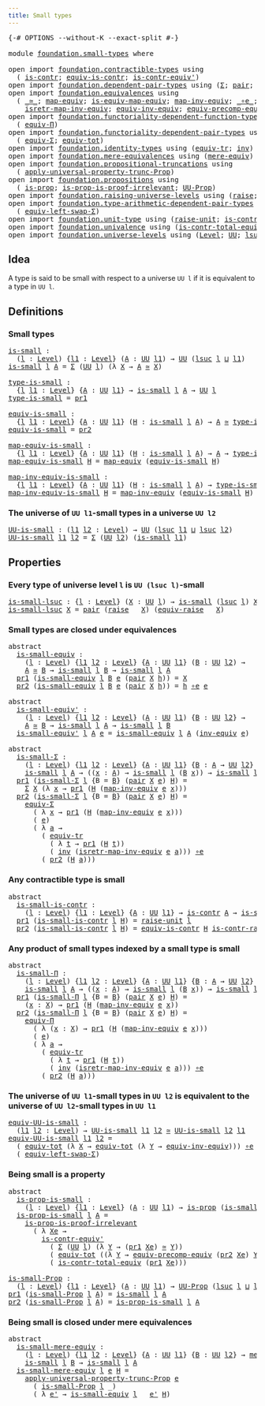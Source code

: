 ```yaml
---
title: Small types
---
```


<pre class="Agda"><a id="37" class="Symbol">{-#</a> <a id="41" class="Keyword">OPTIONS</a> <a id="49" class="Pragma">--without-K</a> <a id="61" class="Pragma">--exact-split</a> <a id="75" class="Symbol">#-}</a>

<a id="80" class="Keyword">module</a> <a id="87" href="foundation.small-types.html" class="Module">foundation.small-types</a> <a id="110" class="Keyword">where</a>

<a id="117" class="Keyword">open</a> <a id="122" class="Keyword">import</a> <a id="129" href="foundation.contractible-types.html" class="Module">foundation.contractible-types</a> <a id="159" class="Keyword">using</a>
  <a id="167" class="Symbol">(</a> <a id="169" href="foundation-core.contractible-types.html#1006" class="Function">is-contr</a><a id="177" class="Symbol">;</a> <a id="179" href="foundation-core.contractible-types.html#4311" class="Function">equiv-is-contr</a><a id="193" class="Symbol">;</a> <a id="195" href="foundation-core.contractible-types.html#3813" class="Function">is-contr-equiv&#39;</a><a id="210" class="Symbol">)</a>
<a id="212" class="Keyword">open</a> <a id="217" class="Keyword">import</a> <a id="224" href="foundation.dependent-pair-types.html" class="Module">foundation.dependent-pair-types</a> <a id="256" class="Keyword">using</a> <a id="262" class="Symbol">(</a><a id="263" href="foundation-core.dependent-pair-types.html#515" class="Record">Σ</a><a id="264" class="Symbol">;</a> <a id="266" href="foundation-core.dependent-pair-types.html#588" class="InductiveConstructor">pair</a><a id="270" class="Symbol">;</a> <a id="272" href="foundation-core.dependent-pair-types.html#605" class="Field">pr1</a><a id="275" class="Symbol">;</a> <a id="277" href="foundation-core.dependent-pair-types.html#617" class="Field">pr2</a><a id="280" class="Symbol">)</a>
<a id="282" class="Keyword">open</a> <a id="287" class="Keyword">import</a> <a id="294" href="foundation.equivalences.html" class="Module">foundation.equivalences</a> <a id="318" class="Keyword">using</a>
  <a id="326" class="Symbol">(</a> <a id="328" href="foundation-core.equivalences.html#1621" class="Function Operator">_≃_</a><a id="331" class="Symbol">;</a> <a id="333" href="foundation-core.equivalences.html#1821" class="Function">map-equiv</a><a id="342" class="Symbol">;</a> <a id="344" href="foundation-core.equivalences.html#1876" class="Function">is-equiv-map-equiv</a><a id="362" class="Symbol">;</a> <a id="364" href="foundation-core.equivalences.html#5036" class="Function">map-inv-equiv</a><a id="377" class="Symbol">;</a> <a id="379" href="foundation-core.equivalences.html#7869" class="Function Operator">_∘e_</a><a id="383" class="Symbol">;</a> <a id="385" href="foundation-core.equivalences.html#5721" class="Function">inv-equiv</a><a id="394" class="Symbol">;</a>
    <a id="400" href="foundation-core.equivalences.html#5251" class="Function">isretr-map-inv-equiv</a><a id="420" class="Symbol">;</a> <a id="422" href="foundation.equivalences.html#16036" class="Function">equiv-inv-equiv</a><a id="437" class="Symbol">;</a> <a id="439" href="foundation.equivalences.html#17696" class="Function">equiv-precomp-equiv</a><a id="458" class="Symbol">)</a>
<a id="460" class="Keyword">open</a> <a id="465" class="Keyword">import</a> <a id="472" href="foundation.functoriality-dependent-function-types.html" class="Module">foundation.functoriality-dependent-function-types</a> <a id="522" class="Keyword">using</a>
  <a id="530" class="Symbol">(</a> <a id="532" href="foundation.functoriality-dependent-function-types.html#4404" class="Function">equiv-Π</a><a id="539" class="Symbol">)</a>
<a id="541" class="Keyword">open</a> <a id="546" class="Keyword">import</a> <a id="553" href="foundation.functoriality-dependent-pair-types.html" class="Module">foundation.functoriality-dependent-pair-types</a> <a id="599" class="Keyword">using</a>
  <a id="607" class="Symbol">(</a> <a id="609" href="foundation-core.functoriality-dependent-pair-types.html#10434" class="Function">equiv-Σ</a><a id="616" class="Symbol">;</a> <a id="618" href="foundation-core.functoriality-dependent-pair-types.html#6817" class="Function">equiv-tot</a><a id="627" class="Symbol">)</a>
<a id="629" class="Keyword">open</a> <a id="634" class="Keyword">import</a> <a id="641" href="foundation.identity-types.html" class="Module">foundation.identity-types</a> <a id="667" class="Keyword">using</a> <a id="673" class="Symbol">(</a><a id="674" href="foundation.identity-types.html#3828" class="Function">equiv-tr</a><a id="682" class="Symbol">;</a> <a id="684" href="foundation-core.identity-types.html#2729" class="Function">inv</a><a id="687" class="Symbol">)</a>
<a id="689" class="Keyword">open</a> <a id="694" class="Keyword">import</a> <a id="701" href="foundation.mere-equivalences.html" class="Module">foundation.mere-equivalences</a> <a id="730" class="Keyword">using</a> <a id="736" class="Symbol">(</a><a id="737" href="foundation.mere-equivalences.html#1415" class="Function">mere-equiv</a><a id="747" class="Symbol">)</a>
<a id="749" class="Keyword">open</a> <a id="754" class="Keyword">import</a> <a id="761" href="foundation.propositional-truncations.html" class="Module">foundation.propositional-truncations</a> <a id="798" class="Keyword">using</a>
  <a id="806" class="Symbol">(</a> <a id="808" href="foundation.propositional-truncations.html#5611" class="Function">apply-universal-property-trunc-Prop</a><a id="843" class="Symbol">)</a>
<a id="845" class="Keyword">open</a> <a id="850" class="Keyword">import</a> <a id="857" href="foundation.propositions.html" class="Module">foundation.propositions</a> <a id="881" class="Keyword">using</a>
  <a id="889" class="Symbol">(</a> <a id="891" href="foundation-core.propositions.html#1309" class="Function">is-prop</a><a id="898" class="Symbol">;</a> <a id="900" href="foundation-core.propositions.html#3220" class="Function">is-prop-is-proof-irrelevant</a><a id="927" class="Symbol">;</a> <a id="929" href="foundation-core.propositions.html#1393" class="Function">UU-Prop</a><a id="936" class="Symbol">)</a>
<a id="938" class="Keyword">open</a> <a id="943" class="Keyword">import</a> <a id="950" href="foundation.raising-universe-levels.html" class="Module">foundation.raising-universe-levels</a> <a id="985" class="Keyword">using</a> <a id="991" class="Symbol">(</a><a id="992" href="foundation.raising-universe-levels.html#973" class="Datatype">raise</a><a id="997" class="Symbol">;</a> <a id="999" href="foundation.raising-universe-levels.html#1550" class="Function">equiv-raise</a><a id="1010" class="Symbol">)</a>
<a id="1012" class="Keyword">open</a> <a id="1017" class="Keyword">import</a> <a id="1024" href="foundation.type-arithmetic-dependent-pair-types.html" class="Module">foundation.type-arithmetic-dependent-pair-types</a> <a id="1072" class="Keyword">using</a>
  <a id="1080" class="Symbol">(</a> <a id="1082" href="foundation-core.type-arithmetic-dependent-pair-types.html#10239" class="Function">equiv-left-swap-Σ</a><a id="1099" class="Symbol">)</a>
<a id="1101" class="Keyword">open</a> <a id="1106" class="Keyword">import</a> <a id="1113" href="foundation.unit-type.html" class="Module">foundation.unit-type</a> <a id="1134" class="Keyword">using</a> <a id="1140" class="Symbol">(</a><a id="1141" href="foundation.unit-type.html#1727" class="Function">raise-unit</a><a id="1151" class="Symbol">;</a> <a id="1153" href="foundation.unit-type.html#3287" class="Function">is-contr-raise-unit</a><a id="1172" class="Symbol">)</a>
<a id="1174" class="Keyword">open</a> <a id="1179" class="Keyword">import</a> <a id="1186" href="foundation.univalence.html" class="Module">foundation.univalence</a> <a id="1208" class="Keyword">using</a> <a id="1214" class="Symbol">(</a><a id="1215" href="foundation-core.univalence.html#2403" class="Function">is-contr-total-equiv</a><a id="1235" class="Symbol">)</a>
<a id="1237" class="Keyword">open</a> <a id="1242" class="Keyword">import</a> <a id="1249" href="foundation.universe-levels.html" class="Module">foundation.universe-levels</a> <a id="1276" class="Keyword">using</a> <a id="1282" class="Symbol">(</a><a id="1283" href="Agda.Primitive.html#597" class="Postulate">Level</a><a id="1288" class="Symbol">;</a> <a id="1290" href="foundation-core.universe-levels.html#235" class="Primitive">UU</a><a id="1292" class="Symbol">;</a> <a id="1294" href="Agda.Primitive.html#780" class="Primitive">lsuc</a><a id="1298" class="Symbol">;</a> <a id="1300" href="Agda.Primitive.html#810" class="Primitive Operator">_⊔_</a><a id="1303" class="Symbol">)</a>
</pre>
## Idea

A type is said to be small with respect to a universe `UU l` if it is equivalent to a type in `UU l`.

## Definitions

### Small types

<pre class="Agda"><a id="is-small"></a><a id="1463" href="foundation.small-types.html#1463" class="Function">is-small</a> <a id="1472" class="Symbol">:</a>
  <a id="1476" class="Symbol">(</a><a id="1477" href="foundation.small-types.html#1477" class="Bound">l</a> <a id="1479" class="Symbol">:</a> <a id="1481" href="Agda.Primitive.html#597" class="Postulate">Level</a><a id="1486" class="Symbol">)</a> <a id="1488" class="Symbol">{</a><a id="1489" href="foundation.small-types.html#1489" class="Bound">l1</a> <a id="1492" class="Symbol">:</a> <a id="1494" href="Agda.Primitive.html#597" class="Postulate">Level</a><a id="1499" class="Symbol">}</a> <a id="1501" class="Symbol">(</a><a id="1502" href="foundation.small-types.html#1502" class="Bound">A</a> <a id="1504" class="Symbol">:</a> <a id="1506" href="foundation-core.universe-levels.html#235" class="Primitive">UU</a> <a id="1509" href="foundation.small-types.html#1489" class="Bound">l1</a><a id="1511" class="Symbol">)</a> <a id="1513" class="Symbol">→</a> <a id="1515" href="foundation-core.universe-levels.html#235" class="Primitive">UU</a> <a id="1518" class="Symbol">(</a><a id="1519" href="Agda.Primitive.html#780" class="Primitive">lsuc</a> <a id="1524" href="foundation.small-types.html#1477" class="Bound">l</a> <a id="1526" href="Agda.Primitive.html#810" class="Primitive Operator">⊔</a> <a id="1528" href="foundation.small-types.html#1489" class="Bound">l1</a><a id="1530" class="Symbol">)</a>
<a id="1532" href="foundation.small-types.html#1463" class="Function">is-small</a> <a id="1541" href="foundation.small-types.html#1541" class="Bound">l</a> <a id="1543" href="foundation.small-types.html#1543" class="Bound">A</a> <a id="1545" class="Symbol">=</a> <a id="1547" href="foundation-core.dependent-pair-types.html#515" class="Record">Σ</a> <a id="1549" class="Symbol">(</a><a id="1550" href="foundation-core.universe-levels.html#235" class="Primitive">UU</a> <a id="1553" href="foundation.small-types.html#1541" class="Bound">l</a><a id="1554" class="Symbol">)</a> <a id="1556" class="Symbol">(λ</a> <a id="1559" href="foundation.small-types.html#1559" class="Bound">X</a> <a id="1561" class="Symbol">→</a> <a id="1563" href="foundation.small-types.html#1543" class="Bound">A</a> <a id="1565" href="foundation-core.equivalences.html#1621" class="Function Operator">≃</a> <a id="1567" href="foundation.small-types.html#1559" class="Bound">X</a><a id="1568" class="Symbol">)</a>

<a id="type-is-small"></a><a id="1571" href="foundation.small-types.html#1571" class="Function">type-is-small</a> <a id="1585" class="Symbol">:</a>
  <a id="1589" class="Symbol">{</a><a id="1590" href="foundation.small-types.html#1590" class="Bound">l</a> <a id="1592" href="foundation.small-types.html#1592" class="Bound">l1</a> <a id="1595" class="Symbol">:</a> <a id="1597" href="Agda.Primitive.html#597" class="Postulate">Level</a><a id="1602" class="Symbol">}</a> <a id="1604" class="Symbol">{</a><a id="1605" href="foundation.small-types.html#1605" class="Bound">A</a> <a id="1607" class="Symbol">:</a> <a id="1609" href="foundation-core.universe-levels.html#235" class="Primitive">UU</a> <a id="1612" href="foundation.small-types.html#1592" class="Bound">l1</a><a id="1614" class="Symbol">}</a> <a id="1616" class="Symbol">→</a> <a id="1618" href="foundation.small-types.html#1463" class="Function">is-small</a> <a id="1627" href="foundation.small-types.html#1590" class="Bound">l</a> <a id="1629" href="foundation.small-types.html#1605" class="Bound">A</a> <a id="1631" class="Symbol">→</a> <a id="1633" href="foundation-core.universe-levels.html#235" class="Primitive">UU</a> <a id="1636" href="foundation.small-types.html#1590" class="Bound">l</a>
<a id="1638" href="foundation.small-types.html#1571" class="Function">type-is-small</a> <a id="1652" class="Symbol">=</a> <a id="1654" href="foundation-core.dependent-pair-types.html#605" class="Field">pr1</a>

<a id="equiv-is-small"></a><a id="1659" href="foundation.small-types.html#1659" class="Function">equiv-is-small</a> <a id="1674" class="Symbol">:</a>
  <a id="1678" class="Symbol">{</a><a id="1679" href="foundation.small-types.html#1679" class="Bound">l</a> <a id="1681" href="foundation.small-types.html#1681" class="Bound">l1</a> <a id="1684" class="Symbol">:</a> <a id="1686" href="Agda.Primitive.html#597" class="Postulate">Level</a><a id="1691" class="Symbol">}</a> <a id="1693" class="Symbol">{</a><a id="1694" href="foundation.small-types.html#1694" class="Bound">A</a> <a id="1696" class="Symbol">:</a> <a id="1698" href="foundation-core.universe-levels.html#235" class="Primitive">UU</a> <a id="1701" href="foundation.small-types.html#1681" class="Bound">l1</a><a id="1703" class="Symbol">}</a> <a id="1705" class="Symbol">(</a><a id="1706" href="foundation.small-types.html#1706" class="Bound">H</a> <a id="1708" class="Symbol">:</a> <a id="1710" href="foundation.small-types.html#1463" class="Function">is-small</a> <a id="1719" href="foundation.small-types.html#1679" class="Bound">l</a> <a id="1721" href="foundation.small-types.html#1694" class="Bound">A</a><a id="1722" class="Symbol">)</a> <a id="1724" class="Symbol">→</a> <a id="1726" href="foundation.small-types.html#1694" class="Bound">A</a> <a id="1728" href="foundation-core.equivalences.html#1621" class="Function Operator">≃</a> <a id="1730" href="foundation.small-types.html#1571" class="Function">type-is-small</a> <a id="1744" href="foundation.small-types.html#1706" class="Bound">H</a>
<a id="1746" href="foundation.small-types.html#1659" class="Function">equiv-is-small</a> <a id="1761" class="Symbol">=</a> <a id="1763" href="foundation-core.dependent-pair-types.html#617" class="Field">pr2</a>

<a id="map-equiv-is-small"></a><a id="1768" href="foundation.small-types.html#1768" class="Function">map-equiv-is-small</a> <a id="1787" class="Symbol">:</a>
  <a id="1791" class="Symbol">{</a><a id="1792" href="foundation.small-types.html#1792" class="Bound">l</a> <a id="1794" href="foundation.small-types.html#1794" class="Bound">l1</a> <a id="1797" class="Symbol">:</a> <a id="1799" href="Agda.Primitive.html#597" class="Postulate">Level</a><a id="1804" class="Symbol">}</a> <a id="1806" class="Symbol">{</a><a id="1807" href="foundation.small-types.html#1807" class="Bound">A</a> <a id="1809" class="Symbol">:</a> <a id="1811" href="foundation-core.universe-levels.html#235" class="Primitive">UU</a> <a id="1814" href="foundation.small-types.html#1794" class="Bound">l1</a><a id="1816" class="Symbol">}</a> <a id="1818" class="Symbol">(</a><a id="1819" href="foundation.small-types.html#1819" class="Bound">H</a> <a id="1821" class="Symbol">:</a> <a id="1823" href="foundation.small-types.html#1463" class="Function">is-small</a> <a id="1832" href="foundation.small-types.html#1792" class="Bound">l</a> <a id="1834" href="foundation.small-types.html#1807" class="Bound">A</a><a id="1835" class="Symbol">)</a> <a id="1837" class="Symbol">→</a> <a id="1839" href="foundation.small-types.html#1807" class="Bound">A</a> <a id="1841" class="Symbol">→</a> <a id="1843" href="foundation.small-types.html#1571" class="Function">type-is-small</a> <a id="1857" href="foundation.small-types.html#1819" class="Bound">H</a>
<a id="1859" href="foundation.small-types.html#1768" class="Function">map-equiv-is-small</a> <a id="1878" href="foundation.small-types.html#1878" class="Bound">H</a> <a id="1880" class="Symbol">=</a> <a id="1882" href="foundation-core.equivalences.html#1821" class="Function">map-equiv</a> <a id="1892" class="Symbol">(</a><a id="1893" href="foundation.small-types.html#1659" class="Function">equiv-is-small</a> <a id="1908" href="foundation.small-types.html#1878" class="Bound">H</a><a id="1909" class="Symbol">)</a>

<a id="map-inv-equiv-is-small"></a><a id="1912" href="foundation.small-types.html#1912" class="Function">map-inv-equiv-is-small</a> <a id="1935" class="Symbol">:</a>
  <a id="1939" class="Symbol">{</a><a id="1940" href="foundation.small-types.html#1940" class="Bound">l</a> <a id="1942" href="foundation.small-types.html#1942" class="Bound">l1</a> <a id="1945" class="Symbol">:</a> <a id="1947" href="Agda.Primitive.html#597" class="Postulate">Level</a><a id="1952" class="Symbol">}</a> <a id="1954" class="Symbol">{</a><a id="1955" href="foundation.small-types.html#1955" class="Bound">A</a> <a id="1957" class="Symbol">:</a> <a id="1959" href="foundation-core.universe-levels.html#235" class="Primitive">UU</a> <a id="1962" href="foundation.small-types.html#1942" class="Bound">l1</a><a id="1964" class="Symbol">}</a> <a id="1966" class="Symbol">(</a><a id="1967" href="foundation.small-types.html#1967" class="Bound">H</a> <a id="1969" class="Symbol">:</a> <a id="1971" href="foundation.small-types.html#1463" class="Function">is-small</a> <a id="1980" href="foundation.small-types.html#1940" class="Bound">l</a> <a id="1982" href="foundation.small-types.html#1955" class="Bound">A</a><a id="1983" class="Symbol">)</a> <a id="1985" class="Symbol">→</a> <a id="1987" href="foundation.small-types.html#1571" class="Function">type-is-small</a> <a id="2001" href="foundation.small-types.html#1967" class="Bound">H</a> <a id="2003" class="Symbol">→</a> <a id="2005" href="foundation.small-types.html#1955" class="Bound">A</a>
<a id="2007" href="foundation.small-types.html#1912" class="Function">map-inv-equiv-is-small</a> <a id="2030" href="foundation.small-types.html#2030" class="Bound">H</a> <a id="2032" class="Symbol">=</a> <a id="2034" href="foundation-core.equivalences.html#5036" class="Function">map-inv-equiv</a> <a id="2048" class="Symbol">(</a><a id="2049" href="foundation.small-types.html#1659" class="Function">equiv-is-small</a> <a id="2064" href="foundation.small-types.html#2030" class="Bound">H</a><a id="2065" class="Symbol">)</a>
</pre>
### The universe of `UU l1`-small types in a universe `UU l2`

<pre class="Agda"><a id="UU-is-small"></a><a id="2143" href="foundation.small-types.html#2143" class="Function">UU-is-small</a> <a id="2155" class="Symbol">:</a> <a id="2157" class="Symbol">(</a><a id="2158" href="foundation.small-types.html#2158" class="Bound">l1</a> <a id="2161" href="foundation.small-types.html#2161" class="Bound">l2</a> <a id="2164" class="Symbol">:</a> <a id="2166" href="Agda.Primitive.html#597" class="Postulate">Level</a><a id="2171" class="Symbol">)</a> <a id="2173" class="Symbol">→</a> <a id="2175" href="foundation-core.universe-levels.html#235" class="Primitive">UU</a> <a id="2178" class="Symbol">(</a><a id="2179" href="Agda.Primitive.html#780" class="Primitive">lsuc</a> <a id="2184" href="foundation.small-types.html#2158" class="Bound">l1</a> <a id="2187" href="Agda.Primitive.html#810" class="Primitive Operator">⊔</a> <a id="2189" href="Agda.Primitive.html#780" class="Primitive">lsuc</a> <a id="2194" href="foundation.small-types.html#2161" class="Bound">l2</a><a id="2196" class="Symbol">)</a>
<a id="2198" href="foundation.small-types.html#2143" class="Function">UU-is-small</a> <a id="2210" href="foundation.small-types.html#2210" class="Bound">l1</a> <a id="2213" href="foundation.small-types.html#2213" class="Bound">l2</a> <a id="2216" class="Symbol">=</a> <a id="2218" href="foundation-core.dependent-pair-types.html#515" class="Record">Σ</a> <a id="2220" class="Symbol">(</a><a id="2221" href="foundation-core.universe-levels.html#235" class="Primitive">UU</a> <a id="2224" href="foundation.small-types.html#2213" class="Bound">l2</a><a id="2226" class="Symbol">)</a> <a id="2228" class="Symbol">(</a><a id="2229" href="foundation.small-types.html#1463" class="Function">is-small</a> <a id="2238" href="foundation.small-types.html#2210" class="Bound">l1</a><a id="2240" class="Symbol">)</a>
</pre>
## Properties

### Every type of universe level `l` is `UU (lsuc l)`-small

<pre class="Agda"><a id="is-small-lsuc"></a><a id="2331" href="foundation.small-types.html#2331" class="Function">is-small-lsuc</a> <a id="2345" class="Symbol">:</a> <a id="2347" class="Symbol">{</a><a id="2348" href="foundation.small-types.html#2348" class="Bound">l</a> <a id="2350" class="Symbol">:</a> <a id="2352" href="Agda.Primitive.html#597" class="Postulate">Level</a><a id="2357" class="Symbol">}</a> <a id="2359" class="Symbol">(</a><a id="2360" href="foundation.small-types.html#2360" class="Bound">X</a> <a id="2362" class="Symbol">:</a> <a id="2364" href="foundation-core.universe-levels.html#235" class="Primitive">UU</a> <a id="2367" href="foundation.small-types.html#2348" class="Bound">l</a><a id="2368" class="Symbol">)</a> <a id="2370" class="Symbol">→</a> <a id="2372" href="foundation.small-types.html#1463" class="Function">is-small</a> <a id="2381" class="Symbol">(</a><a id="2382" href="Agda.Primitive.html#780" class="Primitive">lsuc</a> <a id="2387" href="foundation.small-types.html#2348" class="Bound">l</a><a id="2388" class="Symbol">)</a> <a id="2390" href="foundation.small-types.html#2360" class="Bound">X</a>
<a id="2392" href="foundation.small-types.html#2331" class="Function">is-small-lsuc</a> <a id="2406" href="foundation.small-types.html#2406" class="Bound">X</a> <a id="2408" class="Symbol">=</a> <a id="2410" href="foundation-core.dependent-pair-types.html#588" class="InductiveConstructor">pair</a> <a id="2415" class="Symbol">(</a><a id="2416" href="foundation.raising-universe-levels.html#973" class="Datatype">raise</a> <a id="2422" class="Symbol">_</a> <a id="2424" href="foundation.small-types.html#2406" class="Bound">X</a><a id="2425" class="Symbol">)</a> <a id="2427" class="Symbol">(</a><a id="2428" href="foundation.raising-universe-levels.html#1550" class="Function">equiv-raise</a> <a id="2440" class="Symbol">_</a> <a id="2442" href="foundation.small-types.html#2406" class="Bound">X</a><a id="2443" class="Symbol">)</a>
</pre>
### Small types are closed under equivalences

<pre class="Agda"><a id="2505" class="Keyword">abstract</a>
  <a id="is-small-equiv"></a><a id="2516" href="foundation.small-types.html#2516" class="Function">is-small-equiv</a> <a id="2531" class="Symbol">:</a>
    <a id="2537" class="Symbol">(</a><a id="2538" href="foundation.small-types.html#2538" class="Bound">l</a> <a id="2540" class="Symbol">:</a> <a id="2542" href="Agda.Primitive.html#597" class="Postulate">Level</a><a id="2547" class="Symbol">)</a> <a id="2549" class="Symbol">{</a><a id="2550" href="foundation.small-types.html#2550" class="Bound">l1</a> <a id="2553" href="foundation.small-types.html#2553" class="Bound">l2</a> <a id="2556" class="Symbol">:</a> <a id="2558" href="Agda.Primitive.html#597" class="Postulate">Level</a><a id="2563" class="Symbol">}</a> <a id="2565" class="Symbol">{</a><a id="2566" href="foundation.small-types.html#2566" class="Bound">A</a> <a id="2568" class="Symbol">:</a> <a id="2570" href="foundation-core.universe-levels.html#235" class="Primitive">UU</a> <a id="2573" href="foundation.small-types.html#2550" class="Bound">l1</a><a id="2575" class="Symbol">}</a> <a id="2577" class="Symbol">(</a><a id="2578" href="foundation.small-types.html#2578" class="Bound">B</a> <a id="2580" class="Symbol">:</a> <a id="2582" href="foundation-core.universe-levels.html#235" class="Primitive">UU</a> <a id="2585" href="foundation.small-types.html#2553" class="Bound">l2</a><a id="2587" class="Symbol">)</a> <a id="2589" class="Symbol">→</a>
    <a id="2595" href="foundation.small-types.html#2566" class="Bound">A</a> <a id="2597" href="foundation-core.equivalences.html#1621" class="Function Operator">≃</a> <a id="2599" href="foundation.small-types.html#2578" class="Bound">B</a> <a id="2601" class="Symbol">→</a> <a id="2603" href="foundation.small-types.html#1463" class="Function">is-small</a> <a id="2612" href="foundation.small-types.html#2538" class="Bound">l</a> <a id="2614" href="foundation.small-types.html#2578" class="Bound">B</a> <a id="2616" class="Symbol">→</a> <a id="2618" href="foundation.small-types.html#1463" class="Function">is-small</a> <a id="2627" href="foundation.small-types.html#2538" class="Bound">l</a> <a id="2629" href="foundation.small-types.html#2566" class="Bound">A</a>
  <a id="2633" href="foundation-core.dependent-pair-types.html#605" class="Field">pr1</a> <a id="2637" class="Symbol">(</a><a id="2638" href="foundation.small-types.html#2516" class="Function">is-small-equiv</a> <a id="2653" href="foundation.small-types.html#2653" class="Bound">l</a> <a id="2655" href="foundation.small-types.html#2655" class="Bound">B</a> <a id="2657" href="foundation.small-types.html#2657" class="Bound">e</a> <a id="2659" class="Symbol">(</a><a id="2660" href="foundation-core.dependent-pair-types.html#588" class="InductiveConstructor">pair</a> <a id="2665" href="foundation.small-types.html#2665" class="Bound">X</a> <a id="2667" href="foundation.small-types.html#2667" class="Bound">h</a><a id="2668" class="Symbol">))</a> <a id="2671" class="Symbol">=</a> <a id="2673" href="foundation.small-types.html#2665" class="Bound">X</a>
  <a id="2677" href="foundation-core.dependent-pair-types.html#617" class="Field">pr2</a> <a id="2681" class="Symbol">(</a><a id="2682" href="foundation.small-types.html#2516" class="Function">is-small-equiv</a> <a id="2697" href="foundation.small-types.html#2697" class="Bound">l</a> <a id="2699" href="foundation.small-types.html#2699" class="Bound">B</a> <a id="2701" href="foundation.small-types.html#2701" class="Bound">e</a> <a id="2703" class="Symbol">(</a><a id="2704" href="foundation-core.dependent-pair-types.html#588" class="InductiveConstructor">pair</a> <a id="2709" href="foundation.small-types.html#2709" class="Bound">X</a> <a id="2711" href="foundation.small-types.html#2711" class="Bound">h</a><a id="2712" class="Symbol">))</a> <a id="2715" class="Symbol">=</a> <a id="2717" href="foundation.small-types.html#2711" class="Bound">h</a> <a id="2719" href="foundation-core.equivalences.html#7869" class="Function Operator">∘e</a> <a id="2722" href="foundation.small-types.html#2701" class="Bound">e</a>

<a id="2725" class="Keyword">abstract</a>
  <a id="is-small-equiv&#39;"></a><a id="2736" href="foundation.small-types.html#2736" class="Function">is-small-equiv&#39;</a> <a id="2752" class="Symbol">:</a>
    <a id="2758" class="Symbol">(</a><a id="2759" href="foundation.small-types.html#2759" class="Bound">l</a> <a id="2761" class="Symbol">:</a> <a id="2763" href="Agda.Primitive.html#597" class="Postulate">Level</a><a id="2768" class="Symbol">)</a> <a id="2770" class="Symbol">{</a><a id="2771" href="foundation.small-types.html#2771" class="Bound">l1</a> <a id="2774" href="foundation.small-types.html#2774" class="Bound">l2</a> <a id="2777" class="Symbol">:</a> <a id="2779" href="Agda.Primitive.html#597" class="Postulate">Level</a><a id="2784" class="Symbol">}</a> <a id="2786" class="Symbol">(</a><a id="2787" href="foundation.small-types.html#2787" class="Bound">A</a> <a id="2789" class="Symbol">:</a> <a id="2791" href="foundation-core.universe-levels.html#235" class="Primitive">UU</a> <a id="2794" href="foundation.small-types.html#2771" class="Bound">l1</a><a id="2796" class="Symbol">)</a> <a id="2798" class="Symbol">{</a><a id="2799" href="foundation.small-types.html#2799" class="Bound">B</a> <a id="2801" class="Symbol">:</a> <a id="2803" href="foundation-core.universe-levels.html#235" class="Primitive">UU</a> <a id="2806" href="foundation.small-types.html#2774" class="Bound">l2</a><a id="2808" class="Symbol">}</a> <a id="2810" class="Symbol">→</a>
    <a id="2816" href="foundation.small-types.html#2787" class="Bound">A</a> <a id="2818" href="foundation-core.equivalences.html#1621" class="Function Operator">≃</a> <a id="2820" href="foundation.small-types.html#2799" class="Bound">B</a> <a id="2822" class="Symbol">→</a> <a id="2824" href="foundation.small-types.html#1463" class="Function">is-small</a> <a id="2833" href="foundation.small-types.html#2759" class="Bound">l</a> <a id="2835" href="foundation.small-types.html#2787" class="Bound">A</a> <a id="2837" class="Symbol">→</a> <a id="2839" href="foundation.small-types.html#1463" class="Function">is-small</a> <a id="2848" href="foundation.small-types.html#2759" class="Bound">l</a> <a id="2850" href="foundation.small-types.html#2799" class="Bound">B</a>
  <a id="2854" href="foundation.small-types.html#2736" class="Function">is-small-equiv&#39;</a> <a id="2870" href="foundation.small-types.html#2870" class="Bound">l</a> <a id="2872" href="foundation.small-types.html#2872" class="Bound">A</a> <a id="2874" href="foundation.small-types.html#2874" class="Bound">e</a> <a id="2876" class="Symbol">=</a> <a id="2878" href="foundation.small-types.html#2516" class="Function">is-small-equiv</a> <a id="2893" href="foundation.small-types.html#2870" class="Bound">l</a> <a id="2895" href="foundation.small-types.html#2872" class="Bound">A</a> <a id="2897" class="Symbol">(</a><a id="2898" href="foundation-core.equivalences.html#5721" class="Function">inv-equiv</a> <a id="2908" href="foundation.small-types.html#2874" class="Bound">e</a><a id="2909" class="Symbol">)</a>

<a id="2912" class="Keyword">abstract</a>
  <a id="is-small-Σ"></a><a id="2923" href="foundation.small-types.html#2923" class="Function">is-small-Σ</a> <a id="2934" class="Symbol">:</a>
    <a id="2940" class="Symbol">(</a><a id="2941" href="foundation.small-types.html#2941" class="Bound">l</a> <a id="2943" class="Symbol">:</a> <a id="2945" href="Agda.Primitive.html#597" class="Postulate">Level</a><a id="2950" class="Symbol">)</a> <a id="2952" class="Symbol">{</a><a id="2953" href="foundation.small-types.html#2953" class="Bound">l1</a> <a id="2956" href="foundation.small-types.html#2956" class="Bound">l2</a> <a id="2959" class="Symbol">:</a> <a id="2961" href="Agda.Primitive.html#597" class="Postulate">Level</a><a id="2966" class="Symbol">}</a> <a id="2968" class="Symbol">{</a><a id="2969" href="foundation.small-types.html#2969" class="Bound">A</a> <a id="2971" class="Symbol">:</a> <a id="2973" href="foundation-core.universe-levels.html#235" class="Primitive">UU</a> <a id="2976" href="foundation.small-types.html#2953" class="Bound">l1</a><a id="2978" class="Symbol">}</a> <a id="2980" class="Symbol">{</a><a id="2981" href="foundation.small-types.html#2981" class="Bound">B</a> <a id="2983" class="Symbol">:</a> <a id="2985" href="foundation.small-types.html#2969" class="Bound">A</a> <a id="2987" class="Symbol">→</a> <a id="2989" href="foundation-core.universe-levels.html#235" class="Primitive">UU</a> <a id="2992" href="foundation.small-types.html#2956" class="Bound">l2</a><a id="2994" class="Symbol">}</a> <a id="2996" class="Symbol">→</a>
    <a id="3002" href="foundation.small-types.html#1463" class="Function">is-small</a> <a id="3011" href="foundation.small-types.html#2941" class="Bound">l</a> <a id="3013" href="foundation.small-types.html#2969" class="Bound">A</a> <a id="3015" class="Symbol">→</a> <a id="3017" class="Symbol">((</a><a id="3019" href="foundation.small-types.html#3019" class="Bound">x</a> <a id="3021" class="Symbol">:</a> <a id="3023" href="foundation.small-types.html#2969" class="Bound">A</a><a id="3024" class="Symbol">)</a> <a id="3026" class="Symbol">→</a> <a id="3028" href="foundation.small-types.html#1463" class="Function">is-small</a> <a id="3037" href="foundation.small-types.html#2941" class="Bound">l</a> <a id="3039" class="Symbol">(</a><a id="3040" href="foundation.small-types.html#2981" class="Bound">B</a> <a id="3042" href="foundation.small-types.html#3019" class="Bound">x</a><a id="3043" class="Symbol">))</a> <a id="3046" class="Symbol">→</a> <a id="3048" href="foundation.small-types.html#1463" class="Function">is-small</a> <a id="3057" href="foundation.small-types.html#2941" class="Bound">l</a> <a id="3059" class="Symbol">(</a><a id="3060" href="foundation-core.dependent-pair-types.html#515" class="Record">Σ</a> <a id="3062" href="foundation.small-types.html#2969" class="Bound">A</a> <a id="3064" href="foundation.small-types.html#2981" class="Bound">B</a><a id="3065" class="Symbol">)</a>
  <a id="3069" href="foundation-core.dependent-pair-types.html#605" class="Field">pr1</a> <a id="3073" class="Symbol">(</a><a id="3074" href="foundation.small-types.html#2923" class="Function">is-small-Σ</a> <a id="3085" href="foundation.small-types.html#3085" class="Bound">l</a> <a id="3087" class="Symbol">{</a><a id="3088" class="Argument">B</a> <a id="3090" class="Symbol">=</a> <a id="3092" href="foundation.small-types.html#3092" class="Bound">B</a><a id="3093" class="Symbol">}</a> <a id="3095" class="Symbol">(</a><a id="3096" href="foundation-core.dependent-pair-types.html#588" class="InductiveConstructor">pair</a> <a id="3101" href="foundation.small-types.html#3101" class="Bound">X</a> <a id="3103" href="foundation.small-types.html#3103" class="Bound">e</a><a id="3104" class="Symbol">)</a> <a id="3106" href="foundation.small-types.html#3106" class="Bound">H</a><a id="3107" class="Symbol">)</a> <a id="3109" class="Symbol">=</a>
    <a id="3115" href="foundation-core.dependent-pair-types.html#515" class="Record">Σ</a> <a id="3117" href="foundation.small-types.html#3101" class="Bound">X</a> <a id="3119" class="Symbol">(λ</a> <a id="3122" href="foundation.small-types.html#3122" class="Bound">x</a> <a id="3124" class="Symbol">→</a> <a id="3126" href="foundation-core.dependent-pair-types.html#605" class="Field">pr1</a> <a id="3130" class="Symbol">(</a><a id="3131" href="foundation.small-types.html#3106" class="Bound">H</a> <a id="3133" class="Symbol">(</a><a id="3134" href="foundation-core.equivalences.html#5036" class="Function">map-inv-equiv</a> <a id="3148" href="foundation.small-types.html#3103" class="Bound">e</a> <a id="3150" href="foundation.small-types.html#3122" class="Bound">x</a><a id="3151" class="Symbol">)))</a>
  <a id="3157" href="foundation-core.dependent-pair-types.html#617" class="Field">pr2</a> <a id="3161" class="Symbol">(</a><a id="3162" href="foundation.small-types.html#2923" class="Function">is-small-Σ</a> <a id="3173" href="foundation.small-types.html#3173" class="Bound">l</a> <a id="3175" class="Symbol">{</a><a id="3176" class="Argument">B</a> <a id="3178" class="Symbol">=</a> <a id="3180" href="foundation.small-types.html#3180" class="Bound">B</a><a id="3181" class="Symbol">}</a> <a id="3183" class="Symbol">(</a><a id="3184" href="foundation-core.dependent-pair-types.html#588" class="InductiveConstructor">pair</a> <a id="3189" href="foundation.small-types.html#3189" class="Bound">X</a> <a id="3191" href="foundation.small-types.html#3191" class="Bound">e</a><a id="3192" class="Symbol">)</a> <a id="3194" href="foundation.small-types.html#3194" class="Bound">H</a><a id="3195" class="Symbol">)</a> <a id="3197" class="Symbol">=</a>
    <a id="3203" href="foundation-core.functoriality-dependent-pair-types.html#10434" class="Function">equiv-Σ</a>
      <a id="3217" class="Symbol">(</a> <a id="3219" class="Symbol">λ</a> <a id="3221" href="foundation.small-types.html#3221" class="Bound">x</a> <a id="3223" class="Symbol">→</a> <a id="3225" href="foundation-core.dependent-pair-types.html#605" class="Field">pr1</a> <a id="3229" class="Symbol">(</a><a id="3230" href="foundation.small-types.html#3194" class="Bound">H</a> <a id="3232" class="Symbol">(</a><a id="3233" href="foundation-core.equivalences.html#5036" class="Function">map-inv-equiv</a> <a id="3247" href="foundation.small-types.html#3191" class="Bound">e</a> <a id="3249" href="foundation.small-types.html#3221" class="Bound">x</a><a id="3250" class="Symbol">)))</a>
      <a id="3260" class="Symbol">(</a> <a id="3262" href="foundation.small-types.html#3191" class="Bound">e</a><a id="3263" class="Symbol">)</a>
      <a id="3271" class="Symbol">(</a> <a id="3273" class="Symbol">λ</a> <a id="3275" href="foundation.small-types.html#3275" class="Bound">a</a> <a id="3277" class="Symbol">→</a>
        <a id="3287" class="Symbol">(</a> <a id="3289" href="foundation.identity-types.html#3828" class="Function">equiv-tr</a>
          <a id="3308" class="Symbol">(</a> <a id="3310" class="Symbol">λ</a> <a id="3312" href="foundation.small-types.html#3312" class="Bound">t</a> <a id="3314" class="Symbol">→</a> <a id="3316" href="foundation-core.dependent-pair-types.html#605" class="Field">pr1</a> <a id="3320" class="Symbol">(</a><a id="3321" href="foundation.small-types.html#3194" class="Bound">H</a> <a id="3323" href="foundation.small-types.html#3312" class="Bound">t</a><a id="3324" class="Symbol">))</a>
          <a id="3337" class="Symbol">(</a> <a id="3339" href="foundation-core.identity-types.html#2729" class="Function">inv</a> <a id="3343" class="Symbol">(</a><a id="3344" href="foundation-core.equivalences.html#5251" class="Function">isretr-map-inv-equiv</a> <a id="3365" href="foundation.small-types.html#3191" class="Bound">e</a> <a id="3367" href="foundation.small-types.html#3275" class="Bound">a</a><a id="3368" class="Symbol">)))</a> <a id="3372" href="foundation-core.equivalences.html#7869" class="Function Operator">∘e</a>
        <a id="3383" class="Symbol">(</a> <a id="3385" href="foundation-core.dependent-pair-types.html#617" class="Field">pr2</a> <a id="3389" class="Symbol">(</a><a id="3390" href="foundation.small-types.html#3194" class="Bound">H</a> <a id="3392" href="foundation.small-types.html#3275" class="Bound">a</a><a id="3393" class="Symbol">)))</a>
</pre>
### Any contractible type is small

<pre class="Agda"><a id="3446" class="Keyword">abstract</a>
  <a id="is-small-is-contr"></a><a id="3457" href="foundation.small-types.html#3457" class="Function">is-small-is-contr</a> <a id="3475" class="Symbol">:</a>
    <a id="3481" class="Symbol">(</a><a id="3482" href="foundation.small-types.html#3482" class="Bound">l</a> <a id="3484" class="Symbol">:</a> <a id="3486" href="Agda.Primitive.html#597" class="Postulate">Level</a><a id="3491" class="Symbol">)</a> <a id="3493" class="Symbol">{</a><a id="3494" href="foundation.small-types.html#3494" class="Bound">l1</a> <a id="3497" class="Symbol">:</a> <a id="3499" href="Agda.Primitive.html#597" class="Postulate">Level</a><a id="3504" class="Symbol">}</a> <a id="3506" class="Symbol">{</a><a id="3507" href="foundation.small-types.html#3507" class="Bound">A</a> <a id="3509" class="Symbol">:</a> <a id="3511" href="foundation-core.universe-levels.html#235" class="Primitive">UU</a> <a id="3514" href="foundation.small-types.html#3494" class="Bound">l1</a><a id="3516" class="Symbol">}</a> <a id="3518" class="Symbol">→</a> <a id="3520" href="foundation-core.contractible-types.html#1006" class="Function">is-contr</a> <a id="3529" href="foundation.small-types.html#3507" class="Bound">A</a> <a id="3531" class="Symbol">→</a> <a id="3533" href="foundation.small-types.html#1463" class="Function">is-small</a> <a id="3542" href="foundation.small-types.html#3482" class="Bound">l</a> <a id="3544" href="foundation.small-types.html#3507" class="Bound">A</a>
  <a id="3548" href="foundation-core.dependent-pair-types.html#605" class="Field">pr1</a> <a id="3552" class="Symbol">(</a><a id="3553" href="foundation.small-types.html#3457" class="Function">is-small-is-contr</a> <a id="3571" href="foundation.small-types.html#3571" class="Bound">l</a> <a id="3573" href="foundation.small-types.html#3573" class="Bound">H</a><a id="3574" class="Symbol">)</a> <a id="3576" class="Symbol">=</a> <a id="3578" href="foundation.unit-type.html#1727" class="Function">raise-unit</a> <a id="3589" href="foundation.small-types.html#3571" class="Bound">l</a>
  <a id="3593" href="foundation-core.dependent-pair-types.html#617" class="Field">pr2</a> <a id="3597" class="Symbol">(</a><a id="3598" href="foundation.small-types.html#3457" class="Function">is-small-is-contr</a> <a id="3616" href="foundation.small-types.html#3616" class="Bound">l</a> <a id="3618" href="foundation.small-types.html#3618" class="Bound">H</a><a id="3619" class="Symbol">)</a> <a id="3621" class="Symbol">=</a> <a id="3623" href="foundation-core.contractible-types.html#4311" class="Function">equiv-is-contr</a> <a id="3638" href="foundation.small-types.html#3618" class="Bound">H</a> <a id="3640" href="foundation.unit-type.html#3287" class="Function">is-contr-raise-unit</a>
</pre>
### Any product of small types indexed by a small type is small

<pre class="Agda"><a id="3738" class="Keyword">abstract</a>
  <a id="is-small-Π"></a><a id="3749" href="foundation.small-types.html#3749" class="Function">is-small-Π</a> <a id="3760" class="Symbol">:</a>
    <a id="3766" class="Symbol">(</a><a id="3767" href="foundation.small-types.html#3767" class="Bound">l</a> <a id="3769" class="Symbol">:</a> <a id="3771" href="Agda.Primitive.html#597" class="Postulate">Level</a><a id="3776" class="Symbol">)</a> <a id="3778" class="Symbol">{</a><a id="3779" href="foundation.small-types.html#3779" class="Bound">l1</a> <a id="3782" href="foundation.small-types.html#3782" class="Bound">l2</a> <a id="3785" class="Symbol">:</a> <a id="3787" href="Agda.Primitive.html#597" class="Postulate">Level</a><a id="3792" class="Symbol">}</a> <a id="3794" class="Symbol">{</a><a id="3795" href="foundation.small-types.html#3795" class="Bound">A</a> <a id="3797" class="Symbol">:</a> <a id="3799" href="foundation-core.universe-levels.html#235" class="Primitive">UU</a> <a id="3802" href="foundation.small-types.html#3779" class="Bound">l1</a><a id="3804" class="Symbol">}</a> <a id="3806" class="Symbol">{</a><a id="3807" href="foundation.small-types.html#3807" class="Bound">B</a> <a id="3809" class="Symbol">:</a> <a id="3811" href="foundation.small-types.html#3795" class="Bound">A</a> <a id="3813" class="Symbol">→</a> <a id="3815" href="foundation-core.universe-levels.html#235" class="Primitive">UU</a> <a id="3818" href="foundation.small-types.html#3782" class="Bound">l2</a><a id="3820" class="Symbol">}</a> <a id="3822" class="Symbol">→</a>
    <a id="3828" href="foundation.small-types.html#1463" class="Function">is-small</a> <a id="3837" href="foundation.small-types.html#3767" class="Bound">l</a> <a id="3839" href="foundation.small-types.html#3795" class="Bound">A</a> <a id="3841" class="Symbol">→</a> <a id="3843" class="Symbol">((</a><a id="3845" href="foundation.small-types.html#3845" class="Bound">x</a> <a id="3847" class="Symbol">:</a> <a id="3849" href="foundation.small-types.html#3795" class="Bound">A</a><a id="3850" class="Symbol">)</a> <a id="3852" class="Symbol">→</a> <a id="3854" href="foundation.small-types.html#1463" class="Function">is-small</a> <a id="3863" href="foundation.small-types.html#3767" class="Bound">l</a> <a id="3865" class="Symbol">(</a><a id="3866" href="foundation.small-types.html#3807" class="Bound">B</a> <a id="3868" href="foundation.small-types.html#3845" class="Bound">x</a><a id="3869" class="Symbol">))</a> <a id="3872" class="Symbol">→</a> <a id="3874" href="foundation.small-types.html#1463" class="Function">is-small</a> <a id="3883" href="foundation.small-types.html#3767" class="Bound">l</a> <a id="3885" class="Symbol">((</a><a id="3887" href="foundation.small-types.html#3887" class="Bound">x</a> <a id="3889" class="Symbol">:</a> <a id="3891" href="foundation.small-types.html#3795" class="Bound">A</a><a id="3892" class="Symbol">)</a> <a id="3894" class="Symbol">→</a> <a id="3896" href="foundation.small-types.html#3807" class="Bound">B</a> <a id="3898" href="foundation.small-types.html#3887" class="Bound">x</a><a id="3899" class="Symbol">)</a>
  <a id="3903" href="foundation-core.dependent-pair-types.html#605" class="Field">pr1</a> <a id="3907" class="Symbol">(</a><a id="3908" href="foundation.small-types.html#3749" class="Function">is-small-Π</a> <a id="3919" href="foundation.small-types.html#3919" class="Bound">l</a> <a id="3921" class="Symbol">{</a><a id="3922" class="Argument">B</a> <a id="3924" class="Symbol">=</a> <a id="3926" href="foundation.small-types.html#3926" class="Bound">B</a><a id="3927" class="Symbol">}</a> <a id="3929" class="Symbol">(</a><a id="3930" href="foundation-core.dependent-pair-types.html#588" class="InductiveConstructor">pair</a> <a id="3935" href="foundation.small-types.html#3935" class="Bound">X</a> <a id="3937" href="foundation.small-types.html#3937" class="Bound">e</a><a id="3938" class="Symbol">)</a> <a id="3940" href="foundation.small-types.html#3940" class="Bound">H</a><a id="3941" class="Symbol">)</a> <a id="3943" class="Symbol">=</a>
    <a id="3949" class="Symbol">(</a><a id="3950" href="foundation.small-types.html#3950" class="Bound">x</a> <a id="3952" class="Symbol">:</a> <a id="3954" href="foundation.small-types.html#3935" class="Bound">X</a><a id="3955" class="Symbol">)</a> <a id="3957" class="Symbol">→</a> <a id="3959" href="foundation-core.dependent-pair-types.html#605" class="Field">pr1</a> <a id="3963" class="Symbol">(</a><a id="3964" href="foundation.small-types.html#3940" class="Bound">H</a> <a id="3966" class="Symbol">(</a><a id="3967" href="foundation-core.equivalences.html#5036" class="Function">map-inv-equiv</a> <a id="3981" href="foundation.small-types.html#3937" class="Bound">e</a> <a id="3983" href="foundation.small-types.html#3950" class="Bound">x</a><a id="3984" class="Symbol">))</a>
  <a id="3989" href="foundation-core.dependent-pair-types.html#617" class="Field">pr2</a> <a id="3993" class="Symbol">(</a><a id="3994" href="foundation.small-types.html#3749" class="Function">is-small-Π</a> <a id="4005" href="foundation.small-types.html#4005" class="Bound">l</a> <a id="4007" class="Symbol">{</a><a id="4008" class="Argument">B</a> <a id="4010" class="Symbol">=</a> <a id="4012" href="foundation.small-types.html#4012" class="Bound">B</a><a id="4013" class="Symbol">}</a> <a id="4015" class="Symbol">(</a><a id="4016" href="foundation-core.dependent-pair-types.html#588" class="InductiveConstructor">pair</a> <a id="4021" href="foundation.small-types.html#4021" class="Bound">X</a> <a id="4023" href="foundation.small-types.html#4023" class="Bound">e</a><a id="4024" class="Symbol">)</a> <a id="4026" href="foundation.small-types.html#4026" class="Bound">H</a><a id="4027" class="Symbol">)</a> <a id="4029" class="Symbol">=</a>
    <a id="4035" href="foundation.functoriality-dependent-function-types.html#4404" class="Function">equiv-Π</a>
      <a id="4049" class="Symbol">(</a> <a id="4051" class="Symbol">λ</a> <a id="4053" class="Symbol">(</a><a id="4054" href="foundation.small-types.html#4054" class="Bound">x</a> <a id="4056" class="Symbol">:</a> <a id="4058" href="foundation.small-types.html#4021" class="Bound">X</a><a id="4059" class="Symbol">)</a> <a id="4061" class="Symbol">→</a> <a id="4063" href="foundation-core.dependent-pair-types.html#605" class="Field">pr1</a> <a id="4067" class="Symbol">(</a><a id="4068" href="foundation.small-types.html#4026" class="Bound">H</a> <a id="4070" class="Symbol">(</a><a id="4071" href="foundation-core.equivalences.html#5036" class="Function">map-inv-equiv</a> <a id="4085" href="foundation.small-types.html#4023" class="Bound">e</a> <a id="4087" href="foundation.small-types.html#4054" class="Bound">x</a><a id="4088" class="Symbol">)))</a>
      <a id="4098" class="Symbol">(</a> <a id="4100" href="foundation.small-types.html#4023" class="Bound">e</a><a id="4101" class="Symbol">)</a>
      <a id="4109" class="Symbol">(</a> <a id="4111" class="Symbol">λ</a> <a id="4113" href="foundation.small-types.html#4113" class="Bound">a</a> <a id="4115" class="Symbol">→</a>
        <a id="4125" class="Symbol">(</a> <a id="4127" href="foundation.identity-types.html#3828" class="Function">equiv-tr</a>
          <a id="4146" class="Symbol">(</a> <a id="4148" class="Symbol">λ</a> <a id="4150" href="foundation.small-types.html#4150" class="Bound">t</a> <a id="4152" class="Symbol">→</a> <a id="4154" href="foundation-core.dependent-pair-types.html#605" class="Field">pr1</a> <a id="4158" class="Symbol">(</a><a id="4159" href="foundation.small-types.html#4026" class="Bound">H</a> <a id="4161" href="foundation.small-types.html#4150" class="Bound">t</a><a id="4162" class="Symbol">))</a>
          <a id="4175" class="Symbol">(</a> <a id="4177" href="foundation-core.identity-types.html#2729" class="Function">inv</a> <a id="4181" class="Symbol">(</a><a id="4182" href="foundation-core.equivalences.html#5251" class="Function">isretr-map-inv-equiv</a> <a id="4203" href="foundation.small-types.html#4023" class="Bound">e</a> <a id="4205" href="foundation.small-types.html#4113" class="Bound">a</a><a id="4206" class="Symbol">)))</a> <a id="4210" href="foundation-core.equivalences.html#7869" class="Function Operator">∘e</a>
        <a id="4221" class="Symbol">(</a> <a id="4223" href="foundation-core.dependent-pair-types.html#617" class="Field">pr2</a> <a id="4227" class="Symbol">(</a><a id="4228" href="foundation.small-types.html#4026" class="Bound">H</a> <a id="4230" href="foundation.small-types.html#4113" class="Bound">a</a><a id="4231" class="Symbol">)))</a>
</pre>
### The universe of `UU l1`-small types in `UU l2` is equivalent to the universe of `UU l2`-small types in `UU l1`

<pre class="Agda"><a id="equiv-UU-is-small"></a><a id="4364" href="foundation.small-types.html#4364" class="Function">equiv-UU-is-small</a> <a id="4382" class="Symbol">:</a>
  <a id="4386" class="Symbol">(</a><a id="4387" href="foundation.small-types.html#4387" class="Bound">l1</a> <a id="4390" href="foundation.small-types.html#4390" class="Bound">l2</a> <a id="4393" class="Symbol">:</a> <a id="4395" href="Agda.Primitive.html#597" class="Postulate">Level</a><a id="4400" class="Symbol">)</a> <a id="4402" class="Symbol">→</a> <a id="4404" href="foundation.small-types.html#2143" class="Function">UU-is-small</a> <a id="4416" href="foundation.small-types.html#4387" class="Bound">l1</a> <a id="4419" href="foundation.small-types.html#4390" class="Bound">l2</a> <a id="4422" href="foundation-core.equivalences.html#1621" class="Function Operator">≃</a> <a id="4424" href="foundation.small-types.html#2143" class="Function">UU-is-small</a> <a id="4436" href="foundation.small-types.html#4390" class="Bound">l2</a> <a id="4439" href="foundation.small-types.html#4387" class="Bound">l1</a>
<a id="4442" href="foundation.small-types.html#4364" class="Function">equiv-UU-is-small</a> <a id="4460" href="foundation.small-types.html#4460" class="Bound">l1</a> <a id="4463" href="foundation.small-types.html#4463" class="Bound">l2</a> <a id="4466" class="Symbol">=</a>
  <a id="4470" class="Symbol">(</a> <a id="4472" href="foundation-core.functoriality-dependent-pair-types.html#6817" class="Function">equiv-tot</a> <a id="4482" class="Symbol">(λ</a> <a id="4485" href="foundation.small-types.html#4485" class="Bound">X</a> <a id="4487" class="Symbol">→</a> <a id="4489" href="foundation-core.functoriality-dependent-pair-types.html#6817" class="Function">equiv-tot</a> <a id="4499" class="Symbol">(λ</a> <a id="4502" href="foundation.small-types.html#4502" class="Bound">Y</a> <a id="4504" class="Symbol">→</a> <a id="4506" href="foundation.equivalences.html#16036" class="Function">equiv-inv-equiv</a><a id="4521" class="Symbol">)))</a> <a id="4525" href="foundation-core.equivalences.html#7869" class="Function Operator">∘e</a>
  <a id="4530" class="Symbol">(</a> <a id="4532" href="foundation-core.type-arithmetic-dependent-pair-types.html#10239" class="Function">equiv-left-swap-Σ</a><a id="4549" class="Symbol">)</a>
</pre>
### Being small is a property

<pre class="Agda"><a id="4595" class="Keyword">abstract</a>
  <a id="is-prop-is-small"></a><a id="4606" href="foundation.small-types.html#4606" class="Function">is-prop-is-small</a> <a id="4623" class="Symbol">:</a>
    <a id="4629" class="Symbol">(</a><a id="4630" href="foundation.small-types.html#4630" class="Bound">l</a> <a id="4632" class="Symbol">:</a> <a id="4634" href="Agda.Primitive.html#597" class="Postulate">Level</a><a id="4639" class="Symbol">)</a> <a id="4641" class="Symbol">{</a><a id="4642" href="foundation.small-types.html#4642" class="Bound">l1</a> <a id="4645" class="Symbol">:</a> <a id="4647" href="Agda.Primitive.html#597" class="Postulate">Level</a><a id="4652" class="Symbol">}</a> <a id="4654" class="Symbol">(</a><a id="4655" href="foundation.small-types.html#4655" class="Bound">A</a> <a id="4657" class="Symbol">:</a> <a id="4659" href="foundation-core.universe-levels.html#235" class="Primitive">UU</a> <a id="4662" href="foundation.small-types.html#4642" class="Bound">l1</a><a id="4664" class="Symbol">)</a> <a id="4666" class="Symbol">→</a> <a id="4668" href="foundation-core.propositions.html#1309" class="Function">is-prop</a> <a id="4676" class="Symbol">(</a><a id="4677" href="foundation.small-types.html#1463" class="Function">is-small</a> <a id="4686" href="foundation.small-types.html#4630" class="Bound">l</a> <a id="4688" href="foundation.small-types.html#4655" class="Bound">A</a><a id="4689" class="Symbol">)</a>
  <a id="4693" href="foundation.small-types.html#4606" class="Function">is-prop-is-small</a> <a id="4710" href="foundation.small-types.html#4710" class="Bound">l</a> <a id="4712" href="foundation.small-types.html#4712" class="Bound">A</a> <a id="4714" class="Symbol">=</a>
    <a id="4720" href="foundation-core.propositions.html#3220" class="Function">is-prop-is-proof-irrelevant</a>
      <a id="4754" class="Symbol">(</a> <a id="4756" class="Symbol">λ</a> <a id="4758" href="foundation.small-types.html#4758" class="Bound">Xe</a> <a id="4761" class="Symbol">→</a>
        <a id="4771" href="foundation-core.contractible-types.html#3813" class="Function">is-contr-equiv&#39;</a>
          <a id="4797" class="Symbol">(</a> <a id="4799" href="foundation-core.dependent-pair-types.html#515" class="Record">Σ</a> <a id="4801" class="Symbol">(</a><a id="4802" href="foundation-core.universe-levels.html#235" class="Primitive">UU</a> <a id="4805" href="foundation.small-types.html#4710" class="Bound">l</a><a id="4806" class="Symbol">)</a> <a id="4808" class="Symbol">(λ</a> <a id="4811" href="foundation.small-types.html#4811" class="Bound">Y</a> <a id="4813" class="Symbol">→</a> <a id="4815" class="Symbol">(</a><a id="4816" href="foundation-core.dependent-pair-types.html#605" class="Field">pr1</a> <a id="4820" href="foundation.small-types.html#4758" class="Bound">Xe</a><a id="4822" class="Symbol">)</a> <a id="4824" href="foundation-core.equivalences.html#1621" class="Function Operator">≃</a> <a id="4826" href="foundation.small-types.html#4811" class="Bound">Y</a><a id="4827" class="Symbol">))</a>
          <a id="4840" class="Symbol">(</a> <a id="4842" href="foundation-core.functoriality-dependent-pair-types.html#6817" class="Function">equiv-tot</a> <a id="4852" class="Symbol">((λ</a> <a id="4856" href="foundation.small-types.html#4856" class="Bound">Y</a> <a id="4858" class="Symbol">→</a> <a id="4860" href="foundation.equivalences.html#17696" class="Function">equiv-precomp-equiv</a> <a id="4880" class="Symbol">(</a><a id="4881" href="foundation-core.dependent-pair-types.html#617" class="Field">pr2</a> <a id="4885" href="foundation.small-types.html#4758" class="Bound">Xe</a><a id="4887" class="Symbol">)</a> <a id="4889" href="foundation.small-types.html#4856" class="Bound">Y</a><a id="4890" class="Symbol">)))</a>
          <a id="4904" class="Symbol">(</a> <a id="4906" href="foundation-core.univalence.html#2403" class="Function">is-contr-total-equiv</a> <a id="4927" class="Symbol">(</a><a id="4928" href="foundation-core.dependent-pair-types.html#605" class="Field">pr1</a> <a id="4932" href="foundation.small-types.html#4758" class="Bound">Xe</a><a id="4934" class="Symbol">)))</a>

<a id="is-small-Prop"></a><a id="4939" href="foundation.small-types.html#4939" class="Function">is-small-Prop</a> <a id="4953" class="Symbol">:</a>
  <a id="4957" class="Symbol">(</a><a id="4958" href="foundation.small-types.html#4958" class="Bound">l</a> <a id="4960" class="Symbol">:</a> <a id="4962" href="Agda.Primitive.html#597" class="Postulate">Level</a><a id="4967" class="Symbol">)</a> <a id="4969" class="Symbol">{</a><a id="4970" href="foundation.small-types.html#4970" class="Bound">l1</a> <a id="4973" class="Symbol">:</a> <a id="4975" href="Agda.Primitive.html#597" class="Postulate">Level</a><a id="4980" class="Symbol">}</a> <a id="4982" class="Symbol">(</a><a id="4983" href="foundation.small-types.html#4983" class="Bound">A</a> <a id="4985" class="Symbol">:</a> <a id="4987" href="foundation-core.universe-levels.html#235" class="Primitive">UU</a> <a id="4990" href="foundation.small-types.html#4970" class="Bound">l1</a><a id="4992" class="Symbol">)</a> <a id="4994" class="Symbol">→</a> <a id="4996" href="foundation-core.propositions.html#1393" class="Function">UU-Prop</a> <a id="5004" class="Symbol">(</a><a id="5005" href="Agda.Primitive.html#780" class="Primitive">lsuc</a> <a id="5010" href="foundation.small-types.html#4958" class="Bound">l</a> <a id="5012" href="Agda.Primitive.html#810" class="Primitive Operator">⊔</a> <a id="5014" href="foundation.small-types.html#4970" class="Bound">l1</a><a id="5016" class="Symbol">)</a>
<a id="5018" href="foundation-core.dependent-pair-types.html#605" class="Field">pr1</a> <a id="5022" class="Symbol">(</a><a id="5023" href="foundation.small-types.html#4939" class="Function">is-small-Prop</a> <a id="5037" href="foundation.small-types.html#5037" class="Bound">l</a> <a id="5039" href="foundation.small-types.html#5039" class="Bound">A</a><a id="5040" class="Symbol">)</a> <a id="5042" class="Symbol">=</a> <a id="5044" href="foundation.small-types.html#1463" class="Function">is-small</a> <a id="5053" href="foundation.small-types.html#5037" class="Bound">l</a> <a id="5055" href="foundation.small-types.html#5039" class="Bound">A</a>
<a id="5057" href="foundation-core.dependent-pair-types.html#617" class="Field">pr2</a> <a id="5061" class="Symbol">(</a><a id="5062" href="foundation.small-types.html#4939" class="Function">is-small-Prop</a> <a id="5076" href="foundation.small-types.html#5076" class="Bound">l</a> <a id="5078" href="foundation.small-types.html#5078" class="Bound">A</a><a id="5079" class="Symbol">)</a> <a id="5081" class="Symbol">=</a> <a id="5083" href="foundation.small-types.html#4606" class="Function">is-prop-is-small</a> <a id="5100" href="foundation.small-types.html#5076" class="Bound">l</a> <a id="5102" href="foundation.small-types.html#5078" class="Bound">A</a>
</pre>
### Being small is closed under mere equivalences

<pre class="Agda"><a id="5168" class="Keyword">abstract</a>
  <a id="is-small-mere-equiv"></a><a id="5179" href="foundation.small-types.html#5179" class="Function">is-small-mere-equiv</a> <a id="5199" class="Symbol">:</a>
    <a id="5205" class="Symbol">(</a><a id="5206" href="foundation.small-types.html#5206" class="Bound">l</a> <a id="5208" class="Symbol">:</a> <a id="5210" href="Agda.Primitive.html#597" class="Postulate">Level</a><a id="5215" class="Symbol">)</a> <a id="5217" class="Symbol">{</a><a id="5218" href="foundation.small-types.html#5218" class="Bound">l1</a> <a id="5221" href="foundation.small-types.html#5221" class="Bound">l2</a> <a id="5224" class="Symbol">:</a> <a id="5226" href="Agda.Primitive.html#597" class="Postulate">Level</a><a id="5231" class="Symbol">}</a> <a id="5233" class="Symbol">{</a><a id="5234" href="foundation.small-types.html#5234" class="Bound">A</a> <a id="5236" class="Symbol">:</a> <a id="5238" href="foundation-core.universe-levels.html#235" class="Primitive">UU</a> <a id="5241" href="foundation.small-types.html#5218" class="Bound">l1</a><a id="5243" class="Symbol">}</a> <a id="5245" class="Symbol">{</a><a id="5246" href="foundation.small-types.html#5246" class="Bound">B</a> <a id="5248" class="Symbol">:</a> <a id="5250" href="foundation-core.universe-levels.html#235" class="Primitive">UU</a> <a id="5253" href="foundation.small-types.html#5221" class="Bound">l2</a><a id="5255" class="Symbol">}</a> <a id="5257" class="Symbol">→</a> <a id="5259" href="foundation.mere-equivalences.html#1415" class="Function">mere-equiv</a> <a id="5270" href="foundation.small-types.html#5234" class="Bound">A</a> <a id="5272" href="foundation.small-types.html#5246" class="Bound">B</a> <a id="5274" class="Symbol">→</a>
    <a id="5280" href="foundation.small-types.html#1463" class="Function">is-small</a> <a id="5289" href="foundation.small-types.html#5206" class="Bound">l</a> <a id="5291" href="foundation.small-types.html#5246" class="Bound">B</a> <a id="5293" class="Symbol">→</a> <a id="5295" href="foundation.small-types.html#1463" class="Function">is-small</a> <a id="5304" href="foundation.small-types.html#5206" class="Bound">l</a> <a id="5306" href="foundation.small-types.html#5234" class="Bound">A</a>
  <a id="5310" href="foundation.small-types.html#5179" class="Function">is-small-mere-equiv</a> <a id="5330" href="foundation.small-types.html#5330" class="Bound">l</a> <a id="5332" href="foundation.small-types.html#5332" class="Bound">e</a> <a id="5334" href="foundation.small-types.html#5334" class="Bound">H</a> <a id="5336" class="Symbol">=</a>
    <a id="5342" href="foundation.propositional-truncations.html#5611" class="Function">apply-universal-property-trunc-Prop</a> <a id="5378" href="foundation.small-types.html#5332" class="Bound">e</a>
      <a id="5386" class="Symbol">(</a> <a id="5388" href="foundation.small-types.html#4939" class="Function">is-small-Prop</a> <a id="5402" href="foundation.small-types.html#5330" class="Bound">l</a> <a id="5404" class="Symbol">_)</a>
      <a id="5413" class="Symbol">(</a> <a id="5415" class="Symbol">λ</a> <a id="5417" href="foundation.small-types.html#5417" class="Bound">e&#39;</a> <a id="5420" class="Symbol">→</a> <a id="5422" href="foundation.small-types.html#2516" class="Function">is-small-equiv</a> <a id="5437" href="foundation.small-types.html#5330" class="Bound">l</a> <a id="5439" class="Symbol">_</a> <a id="5441" href="foundation.small-types.html#5417" class="Bound">e&#39;</a> <a id="5444" href="foundation.small-types.html#5334" class="Bound">H</a><a id="5445" class="Symbol">)</a>
</pre>